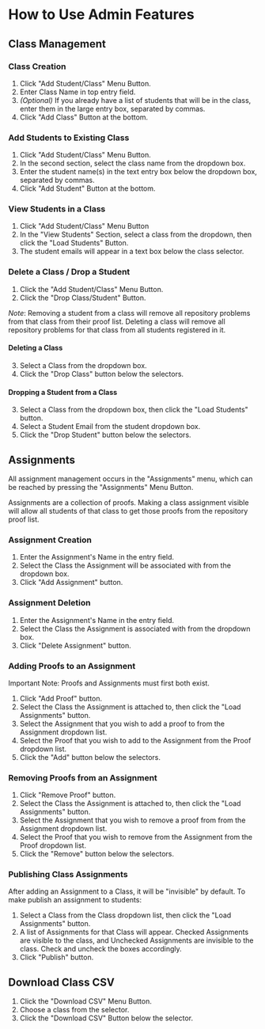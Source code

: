 # How to Use Admin Features

## Class Management

### Class Creation

1. Click "Add Student/Class" Menu Button.
2. Enter Class Name in top entry field.
3. *(Optional)* If you already have a list of students that will be in the class, enter them in the large entry box, separated by commas.
4. Click "Add Class" Button at the bottom.

### Add Students to Existing Class

1. Click "Add Student/Class" Menu Button.
2. In the second section, select the class name from the dropdown box.
3. Enter the student name(s) in the text entry box below the dropdown box, separated by commas.
4. Click "Add Student" Button at the bottom.

### View Students in a Class

1. Click "Add Student/Class" Menu Button
2. In the "View Students" Section, select a class from the dropdown, then click the "Load Students" Button.
3. The student emails will appear in a text box below the class selector.

### Delete a Class / Drop a Student

1. Click the "Add Student/Class" Menu Button.
2. Click the "Drop Class/Student" Button.

*Note*: Removing a student from a class will remove all repository problems from that class from their proof list. Deleting a class will remove all repository problems for that class from all students registered in it.

#### Deleting a Class

3. Select a Class from the dropdown box.
4. Click the "Drop Class" button below the selectors.

#### Dropping a Student from a Class

3. Select a Class from the dropdown box, then click the "Load Students" button.
4. Select a Student Email from the student dropdown box.
5. Click the "Drop Student" button below the selectors.

## Assignments

All assignment management occurs in the "Assignments" menu, which can be reached by pressing the "Assignments" Menu Button.

Assignments are a collection of proofs. Making a class assignment visible will allow all students of that class to get those proofs from the repository proof list.

### Assignment Creation

1. Enter the Assignment's Name in the entry field.
2. Select the Class the Assignment will be associated with from the dropdown box.
3. Click "Add Assignment" button.

### Assignment Deletion

1. Enter the Assignment's Name in the entry field.
2. Select the Class the Assignment is associated with from the dropdown box.
3. Click "Delete Assignment" button.

### Adding Proofs to an Assignment

Important Note: Proofs and Assignments must first both exist.

1. Click "Add Proof" button.
2. Select the Class the Assignment is attached to, then click the "Load Assignments" button.
3. Select the Assignment that you wish to add a proof to from the Assignment dropdown list.
4. Select the Proof that you wish to add to the Assignment from the Proof dropdown list.
5. Click the "Add" button below the selectors.

### Removing Proofs from an Assignment

1. Click "Remove Proof" button.
2. Select the Class the Assignment is attached to, then click the "Load Assignments" button.
3. Select the Assignment that you wish to remove a proof from from the Assignment dropdown list.
4. Select the Proof that you wish to remove from the Assignment from the Proof dropdown list.
5. Click the "Remove" button below the selectors.

### Publishing Class Assignments

After adding an Assignment to a Class, it will be "invisible" by default. To make publish an assignment to students:

1. Select a Class from the Class dropdown list, then click the "Load Assignments" button.
2. A list of Assignments for that Class will appear. Checked Assignments are visible to the class, and Unchecked Assignments are invisible to the class. Check and uncheck the boxes accordingly.
3. Click "Publish" button.

## Download Class CSV

1. Click the "Download CSV" Menu Button.
2. Choose a class from the selector.
3. Click the "Download CSV" Button below the selector.
